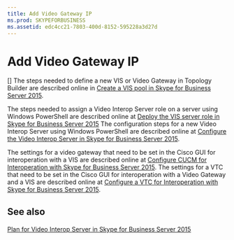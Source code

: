 ```yaml
---
title: Add Video Gateway IP
ms.prod: SKYPEFORBUSINESS
ms.assetid: edc4cc21-7803-400d-8152-595228a3d27d
---
```



# Add Video Gateway IP
[]
The steps needed to define a new VIS or Video Gateway in Topology Builder are described online in  [Create a VIS pool in Skype for Business Server 2015](create-a-vis-pool-in-skype-for-business-server-2015.md).
  
    
    

The steps needed to assign a Video Interop Server role on a server using Windows PowerShell are described online at  [Deploy the VIS server role in Skype for Business Server 2015](deploy-the-vis-server-role-in-skype-for-business-server-2015.md)
The configuration steps for a new Video Interop Server using Windows PowerShell are described online at  [Configure the Video Interop Server in Skype for Business Server 2015](configure-the-video-interop-server-in-skype-for-business-server-2015.md).
  
    
    

 The settings for a video gateway that need to be set in the Cisco GUI for interoperation with a VIS are described online at [Configure CUCM for Interoperation with Skype for Business Server 2015](configure-cucm-for-interoperation-with-skype-for-business-server-2015.md). The settings for a VTC that need to be set in the Cisco GUI for interoperation with a Video Gateway and a VIS are described online at [Configure a VTC for Interoperation with Skype for Business Server 2015](configure-a-vtc-for-interoperation-with-skype-for-business-server-2015.md).
## See also


#### 


  
    
    
 [Plan for Video Interop Server in Skype for Business Server 2015](plan-for-video-interop-server-in-skype-for-business-server-2015.md)
